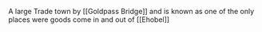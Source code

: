 A large Trade town by [[Goldpass Bridge]] and is known as one of the only places were goods come in and out of [[Ehobel]]